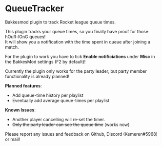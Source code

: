 # QueueTracker
Bakkesmod plugin to track Rocket league queue times.

This plugin tracks your queue times, so you finally have proof for those hOuR-lOnG queues!  
It will show you a notification with the time spent in queue after joining a match.

For the plugin to work you have to tick **Enable notificiations** under **Misc** in the BakkesMod settings (F2 by default)!

Currently the plugin only works for the party leader, but party member functionality is already planned!


**Planned features**:
- Add queue-time history per playlist
- Eventually add average queue-times per playlist

**Known Issues**:
- Another player cancelling will re-set the timer.
- ~~Only the party leader can see the queue time~~ (works now)


Please report any issues and feedback on Github, Discord (Kemeren#5968) or mail! 
